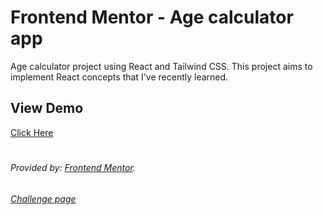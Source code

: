 #  Frontend Mentor - Age calculator app


Age calculator project using React and Tailwind CSS. This project aims to implement React concepts that I've recently learned.
[](./public/desktop-design.jpg)
## View Demo
[Click Here](https://vabdullh.github.io/Age-calculator-react/dist/)
#
###### Provided by: [Frontend Mentor](https://www.frontendmentor.io). 
######  [Challenge page]((https://www.frontendmentor.io/challenges/age-calculator-app-dF9DFFpj-Q))
